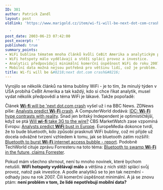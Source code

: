 ```yaml
---
ID: 381
author: Patrick Zandl
layout: post
oldlink: 'https://www.marigold.cz/item/wi-fi-will-be-next-dot-com-crash

  '
post_date: 2003-06-23 07:42:00
post_excerpt: ''
published: true
summary_points:
- WiFi bublina tématem mnoha článků kvůli CeBit Amerika a analytickým předpovědím.
- WiFi hotspoty málo vydělávají a stěží splácí provoz a investice.
- Analytici předpovídají minimální komerční úspěšnost WiFi do roku 2007.
- Mobilní data možná nejsou potřebná pro většinu lidí, což je problém.
title: Wi-fi will be &#8218;next dot.com crash&#8216;
---
```


<p>
Vyrojilo se několik článků na téma bubliny WiFi - je to tím, že minulý týden v USA probíhá CeBit Amerika a tak každý, kdo si chce říkat analytik, musel vydat několik předpovědí a téma WiFi je lákavé. Takže popořadě:</p>

<p>
Článek <A href="http://news.bbc.co.uk/1/hi/business/3006740.stm" target=nw><B>Wi</B>-<B>fi</B> will be 'next dot.com crash</A>&#160;vyšel už i na BBC News. ZDNews píše: <A href="http://news.zdnet.co.uk/story/0,,t269-s2136297,00.html?rtag=zdnetukhompage" target=nw>Analysts predict <B>Wi</B>-<B>Fi</B> crash</A>. A ComputerWorld dodává: <A href="http://www.computerworld.com.au/index.php?id=1228261454&amp;fp=16&amp;fpid=0" target=nw>IDC: <B>Wi</B>-<B>Fi</B> hype contrasts with reality</A>. Snad jen britský Independent je optimističtější, když se ptá <A href="http://news.independent.co.uk/business/news_analysis/story.jsp?story=417171" target=nw>Will <B>wi</B>-<B>fi</B> take 3G to the wire?</FONT></A>&#160;CBS MarketWatch zase vzpomíná Evropu: <A href="http://cbs.marketwatch.com/news/story.asp?guid=%7B451FA535-B865-4519-A5AB-265E30EF3E7D%7D&amp;siteid=google&amp;dist=google" target=nw>Analysts predict <B>WiFi</B> bust in Europe</A>. EuropeMedia dokonce tvrdí, že to bude bluetooth, kdo způsobí prasknutí WiFi bubliny, což mi přijde už docela odvážné tvrzení vzhledem k tomu, jak se bluetooth zatím rozšířil: <A href="http://www.europemedia.net/shownews.asp?ArticleID=16780" target=nw>Bluetooth to burst <B>Wi</B>-<B>Fi</B> internet access bubble - report</A>. Podobně TechWorld cituje zprávu Forresteru na toto téma: <A href="http://www.techworld.com/news/index.cfm?fuseaction=displaynews&amp;newsid=188" target=nw>Bluetooth to swamp <B>Wi</B>-<B>Fi</B> in the future, claims Forrester</A>. </p>

<p>
Pokud mám všechno shrnout, není tu mnoho novinek, které bychom netušili. <STRONG>WiFi hotspoty vydělávají málo</STRONG> a většina z nich stěží splácí svůj provoz, natož pak investice. A podle analytiků se to jen tak nezmění - odhady jsou na rok 2007. Čili komerční úspěšnost minimální. A já se znovu ptám: <STRONG>není problém v tom, že lidé nepotřebují mobilní data?</STRONG></p>